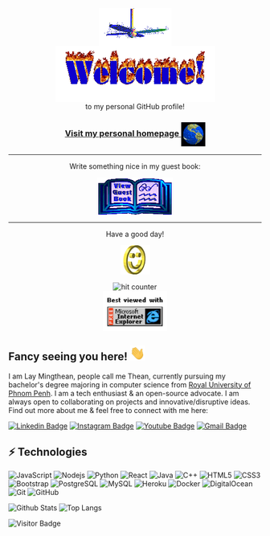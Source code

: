<div align="center">
<img src="https://github.com/mingtheanlay/mingtheanlay/blob/master/img/fan-1.gif" alt="Fan" align="center">
</div>

<div align="center">
<img src="https://github.com/mingtheanlay/mingtheanlay/blob/master/img/welcome-fire.gif" alt="Welcome" align="center">
</div>

<div align="center">
to my personal GitHub profile!
</div>

<h3 align="center">
<a href="https://mingtheanlay.github.io/">Visit my personal homepage
<img src="https://github.com/mingtheanlay/mingtheanlay/blob/master/img/website.gif" alt="Visit homepage" align="center">
</a>
</h3>

<hr>

<div align="center">
<p>Write something nice in my guest book:</p>
<a href="https://github.com/mingtheanlay/mingtheanlay/issues"><img src="https://github.com/mingtheanlay/mingtheanlay/blob/master/img/guestbook.gif" alt="Guest book" align="center"></a>
</div>

<hr>

<div align="center">
<p>Have a good day!</p>
<div>
<img src="https://github.com/mingtheanlay/mingtheanlay/blob/master/img/smile.gif" alt="Smiley" align="center">
</div>
</div>

<div align="center">
<p></p>
<img src="https://profile-counter.glitch.me/mingtheanlay/count.svg" alt="hit counter" align="center">
</div>

<div align="center">
<img src="https://github.com/mingtheanlay/mingtheanlay/blob/master/img/ie.jpg" alt="Best viewed with Microsoft Internet Explorer" align="center" width="128">
</div>

## Fancy seeing you here! <img src="https://raw.githubusercontent.com/mingtheanlay/mingtheanlay/master/wave.gif" width="30px">

I am Lay Mingthean, people call me Thean, currently pursuing my bachelor's degree majoring in computer science from [Royal University of Phnom Penh](http://www.rupp.edu.kh/). I am a tech enthusiast & an open-source advocate. I am always open to collaborating on projects and innovative/disruptive ideas. Find out more about me & feel free to connect with me here:

[![Linkedin Badge](https://img.shields.io/badge/-Mingthean-Lay?style=flat-square&logo=Linkedin&logoColor=white&link=https://www.linkedin.com/in/anirudhemmadi/)](https://www.linkedin.com/in/mingthean-lay-384294178/)
[![Instagram Badge](https://img.shields.io/badge/-th34n._-purple?style=flat-square&logo=instagram&logoColor=white&link=https://instagram.com/kanna6501/)](https://www.instagram.com/th34n._/)
[![Youtube Badge](https://img.shields.io/badge/-thean?style=flat-square&logo=youtube&logoColor=white&link=https://www.youtube.com/c/koolkanna)](https://www.youtube.com/channel/UCRDqDtko3GRB6kGdrRY-iOw)
[![Gmail Badge](https://img.shields.io/badge/-mingthean.lay@gmail.com@gmail.com-c14438?style=flat-square&logo=Gmail&logoColor=white&link=mailto:kanna6501@gmail.com)](mailto:mingthean.lay@gmail.com@gmail.com)

## ⚡ Technologies

![JavaScript](https://img.shields.io/badge/-JavaScript-black?style=flat-square&logo=javascript)
![Nodejs](https://img.shields.io/badge/-Nodejs-black?style=flat-square&logo=Node.js)
![Python](https://img.shields.io/badge/-Python-black?style=flat-square&logo=Python)
![React](https://img.shields.io/badge/-React-black?style=flat-square&logo=react)
![Java](https://img.shields.io/badge/-java-E34A86?style=flat-square&logo=java)
![C++](https://img.shields.io/badge/-C++-00599C?style=flat-square&logo=c)
![HTML5](https://img.shields.io/badge/-HTML5-E34F26?style=flat-square&logo=html5&logoColor=white)
![CSS3](https://img.shields.io/badge/-CSS3-1572B6?style=flat-square&logo=css3)
![Bootstrap](https://img.shields.io/badge/-Bootstrap-563D7C?style=flat-square&logo=bootstrap)
![PostgreSQL](https://img.shields.io/badge/-PostgreSQL-336791?style=flat-square&logo=postgresql)
![MySQL](https://img.shields.io/badge/-MySQL-black?style=flat-square&logo=mysql)
![Heroku](https://img.shields.io/badge/-Heroku-430098?style=flat-square&logo=heroku)
![Docker](https://img.shields.io/badge/-Docker-black?style=flat-square&logo=docker)
![DigitalOcean](https://img.shields.io/badge/-Digital%20Ocean-darkblue?style=flat-square&logo=digitalocean)
![Git](https://img.shields.io/badge/-Git-black?style=flat-square&logo=git)
![GitHub](https://img.shields.io/badge/-GitHub-181717?style=flat-square&logo=github)

![Github Stats](https://github-readme-stats.vercel.app/api?username=mingtheanlay&count_private=true&show_icons=true&include_all_commits=true)
![Top Langs](https://github-readme-stats.vercel.app/api/top-langs/?username=mingtheanlay&hide=TeX&layout=compact)

![Visitor Badge](https://visitor-badge.laobi.icu/badge?page_id=mingtheanlay.mingtheanlay)
